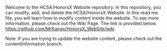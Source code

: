 Welcome to the HCSA/HonorsX Website repository. In this repository, you can modify, add, and delete the HCSA/HonorsX Website. 
In this read me file, you will learn how to modify content inside the website. To see more information, please check out the Wiki Page. 
The link is provided below.
https://github.com/MrKangs/HonorsX_WebSite/wiki

Note: If you are trying to update the website content, please check out the contentInformation branch.

